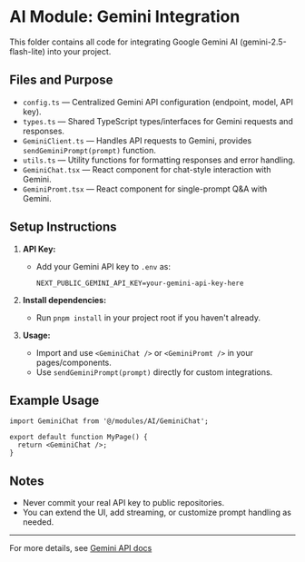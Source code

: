 # AI Module: Gemini Integration

This folder contains all code for integrating Google Gemini AI (gemini-2.5-flash-lite) into your project.

## Files and Purpose

- `config.ts` — Centralized Gemini API configuration (endpoint, model, API key).
- `types.ts` — Shared TypeScript types/interfaces for Gemini requests and responses.
- `GeminiClient.ts` — Handles API requests to Gemini, provides `sendGeminiPrompt(prompt)` function.
- `utils.ts` — Utility functions for formatting responses and error handling.
- `GeminiChat.tsx` — React component for chat-style interaction with Gemini.
- `GeminiPromt.tsx` — React component for single-prompt Q&A with Gemini.

## Setup Instructions

1. **API Key:**
	- Add your Gemini API key to `.env` as:
	  ```
	  NEXT_PUBLIC_GEMINI_API_KEY=your-gemini-api-key-here
	  ```

2. **Install dependencies:**
	- Run `pnpm install` in your project root if you haven't already.

3. **Usage:**
	- Import and use `<GeminiChat />` or `<GeminiPromt />` in your pages/components.
	- Use `sendGeminiPrompt(prompt)` directly for custom integrations.

## Example Usage

```
import GeminiChat from '@/modules/AI/GeminiChat';

export default function MyPage() {
  return <GeminiChat />;
}
```

## Notes

- Never commit your real API key to public repositories.
- You can extend the UI, add streaming, or customize prompt handling as needed.

---
For more details, see [Gemini API docs](https://ai.google.dev/gemini-api/docs/models#gemini-2.5-flash-lite)
